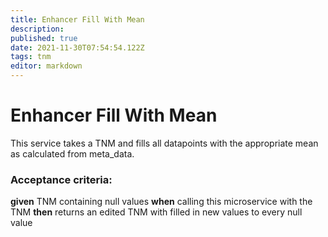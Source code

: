 ```yaml
---
title: Enhancer Fill With Mean
description: 
published: true
date: 2021-11-30T07:54:54.122Z
tags: tnm
editor: markdown
---
```


# Enhancer Fill With Mean
This service takes a TNM and fills all datapoints with the appropriate mean as calculated from meta_data.

### Acceptance criteria:
**given** TNM containing null values
**when** calling this microservice with the TNM
**then** returns an edited TNM with filled in new values to every null value
